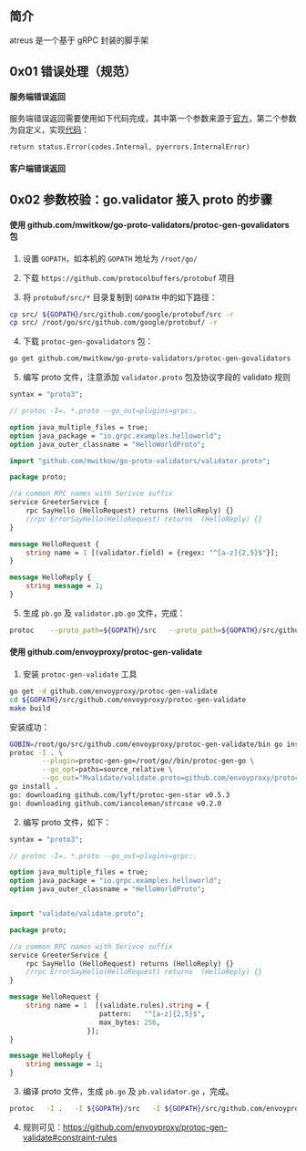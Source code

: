 ## 简介

atreus 是一个基于 gRPC 封装的脚手架

##  0x01    错误处理（规范）

####    服务端错误返回
服务端错误返回需要使用如下代码完成，其中第一个参数来源于[官方](https://grpc.github.io/grpc/core/md_doc_statuscodes.html)，第二个参数为自定义，实现[代码](https://github.com/grpc/grpc-go/blob/v1.42.0/status/status.go#L57)：
```golang
return status.Error(codes.Internal, pyerrors.InternalError)
```




####    客户端错误返回

## 0x02 参数校验：go.validator 接入 proto 的步骤

#### 使用 github.com/mwitkow/go-proto-validators/protoc-gen-govalidators 包

1. 设置 `GOPATH`，如本机的 `GOPATH` 地址为 `/root/go/`

2. 下载 `https://github.com/protocolbuffers/protobuf` 项目

3. 将 `protobuf/src/*` 目录复制到 `GOPATH` 中的如下路径：

```bash
cp src/ ${GOPATH}/src/github.com/google/protobuf/src -r
cp src/ /root/go/src/github.com/google/protobuf/ -r
```

4. 下载 `protoc-gen-govalidators` 包：

```bash
go get github.com/mwitkow/go-proto-validators/protoc-gen-govalidators
```

5. 编写 proto 文件，注意添加 `validator.proto` 包及协议字段的 validato 规则

```protobuf
syntax = "proto3";

// protoc -I=. *.proto --go_out=plugins=grpc:.

option java_multiple_files = true;
option java_package = "io.grpc.examples.helloworld";
option java_outer_classname = "HelloWorldProto";

import "github.com/mwitkow/go-proto-validators/validator.proto";

package proto;

//a common RPC names with Serivce suffix
service GreeterService {
    rpc SayHello (HelloRequest) returns (HelloReply) {}
    //rpc ErrorSayHello(HelloRequest) returns  (HelloReply) {}
}

message HelloRequest {
    string name = 1 [(validator.field) = {regex: "^[a-z]{2,5}$"}];
}

message HelloReply {
    string message = 1;
}
```

5. 生成 `pb.go` 及 `validator.pb.go` 文件，完成：

```bash
protoc    --proto_path=${GOPATH}/src   --proto_path=${GOPATH}/src/github.com/google/protobuf/src   --proto_path=.   --go_out=.   --govalidators_out=. --go_out=plugins=grpc:./   *.proto
```

#### 使用 github.com/envoyproxy/protoc-gen-validate

1.  安装 `protoc-gen-validate` 工具

```bash
go get -d github.com/envoyproxy/protoc-gen-validate
cd ${GOPATH}/src/github.com/envoyproxy/protoc-gen-validate
make build
```

安装成功：

```bash
GOBIN=/root/go/src/github.com/envoyproxy/protoc-gen-validate/bin go install google.golang.org/protobuf/cmd/protoc-gen-go@v1.27.1
protoc -I . \
        --plugin=protoc-gen-go=/root/go//bin/protoc-gen-go \
        --go_opt=paths=source_relative \
        --go_out="Mvalidate/validate.proto=github.com/envoyproxy/protoc-gen-validate/validate,Mgoogle/protobuf/any.proto=google.golang.org/protobuf/types/known/anypb,Mgoogle/protobuf/duration.proto=google.golang.org/protobuf/types/known/durationpb,Mgoogle/protobuf/struct.proto=google.golang.org/protobuf/types/known/structpb,Mgoogle/protobuf/timestamp.proto=google.golang.org/protobuf/types/known/timestamppb,Mgoogle/protobuf/wrappers.proto=google.golang.org/protobuf/types/known/wrapperspb,Mgoogle/protobuf/descriptor.proto=google.golang.org/protobuf/types/descriptorpb:." validate/validate.proto
go install .
go: downloading github.com/lyft/protoc-gen-star v0.5.3
go: downloading github.com/iancoleman/strcase v0.2.0
```

2. 编写 proto 文件，如下：

```protobuf
syntax = "proto3";

// protoc -I=. *.proto --go_out=plugins=grpc:.

option java_multiple_files = true;
option java_package = "io.grpc.examples.helloworld";
option java_outer_classname = "HelloWorldProto";


import "validate/validate.proto";

package proto;

//a common RPC names with Serivce suffix
service GreeterService {
    rpc SayHello (HelloRequest) returns (HelloReply) {}
    //rpc ErrorSayHello(HelloRequest) returns  (HelloReply) {}
}

message HelloRequest {
    string name = 1  [(validate.rules).string = {
                      pattern:   "^[a-z]{2,5}$",
                      max_bytes: 256,
                   }];
}

message HelloReply {
    string message = 1;
}
```

3. 编译 proto 文件，生成 `pb.go` 及 `pb.validator.go` ，完成。

```bash
protoc   -I .   -I ${GOPATH}/src   -I ${GOPATH}/src/github.com/envoyproxy/protoc-gen-validate     --validate_out="lang=go:." --go_out=plugins=grpc:./   *.proto
```

4. 规则可见：https://github.com/envoyproxy/protoc-gen-validate#constraint-rules
